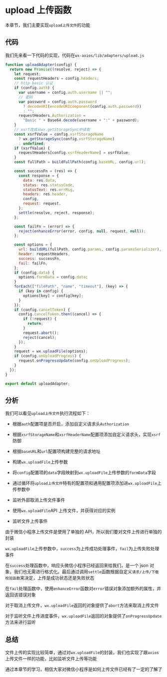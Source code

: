 # upload 上传函数

本章节，我们主要实现`upload上传文件`的功能

## 代码

我们先来看一下代码的实现，代码在`wx-axios/lib/adapters/upload.js`

```javascript
function uploadAdapter(config) {
  return new Promise((resolve, reject) => {
    let request;
    const requestHeaders = config.headers;
    // http basic 认证
    if (config.auth) {
      var username = config.auth.username || "";
      // 密码
      var password = config.auth.password
        ? decodeURI(encodeURIComponent(config.auth.password))
        : "";
      requestHeaders.Authorization =
        "Basic " + Base64.decode(username + ":" + password);
    }
    // xsrf改成从wx.getStorageSync中读取
    const xsrfValue = config.xsrfStorageName
      ? wx.getStorageSync(config.xsrfStorageName)
      : undefined;
    if (xsrfValue) {
      requestHeaders[config.xsrfHeaderName] = xsrfValue;
    }
    const fullPath = buildFullPath(config.baseURL, config.url);

    const successFn = (res) => {
      const response = {
        data: res.data,
        status: res.statusCode,
        statusText: res.errMsg,
        headers: res.header,
        config,
        request: request,
      };
      settle(resolve, reject, response);
    };

    const failFn = (error) => {
      reject(enhanceError(error, config, null, request, null));
    };

    const options = {
      url: buildURL(fullPath, config.params, config.paramsSerializer),
      header: requestHeaders,
      success: successFn,
      fail: failFn,
    };
    if (config.data) {
      options.formData = config.data;
    }
    forEach(["filePath", "name", "timeout"], (key) => {
      if (key in config) {
        options[key] = config[key];
      }
    });
    if (config.cancelToken) {
      config.cancelToken.then((cancel) => {
        if (!request) {
          return;
        }
        request.abort();
        reject(cancel);
      });
    }
    request = wx.uploadFile(options);
    if (config.onUploadProgress) {
      request.onProgressUpdate(config.onUploadProgress);
    }
  });
}

export default uploadAdapter;
```

## 分析

我们可以看见`upload上传文件`执行流程如下：

- 根据`auth`配置项是否开启，添加自定义请求头`Authorization`

- 根据`xsrfStorageName`和`xsrfHeaderName`配置项添加自定义请求头，实现`xsrf`防御

- 根据`baseURL`和`url`配置项构建完整的请求地址

- 构建`wx.uploadFile`上传参数

- 将`config`配置项的`data`字段映射到`wx.uploadFile`上传参数的`formData`字段

- 通过循环将`upload上传文件`特有的配置项和通用配置项添加进`wx.uploadFile`上传参数中

- 监听外部取消上传文件事件

- 使用`wx.uploadFile`API 上传文件，并获得对应的实例

- 监听文件上传事件

由于微信小程序上传文件是使用了单独的 API，所以我们要对文件上传进行单独的封装

`wx.uploadFile`上传参数中，`success`为上传成功处理事件，`fail`为上传失败处理事件

在`success`处理函数中，响应头微信小程序已经返回来给我们，是一个 json 对象，我们也无需进行格式化。最后通过调用`settle`函数根据自定义`请求/上传/下载校验函数`来决定，上传是成功状态还是失败状态

在`fail`处理函数中，使用`enhanceError`函数对`error`错误对象添加额外的属性，并返回该错误对象

对于取消上传文件，`wx.uploadFile`返回的对象提供了`abort`方法来取消上传文件

对于监听文件上传进度事件，`wx.uploadFile`返回的对象提供了`onProgressUpdate`方法来进行监听

## 总结

文件上传的实现比较简单，通过对`wx.uploadFile`的封装，我们也实现了跟`axios`上传文件一样的功能，比如监听文件上传等功能

通过本章节的学习，相信大家对微信小程序是如何上传文件已经有了一定的了解了
